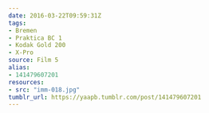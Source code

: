 ```yaml
---
date: 2016-03-22T09:59:31Z
tags:
- Bremen
- Praktica BC 1
- Kodak Gold 200
- X-Pro
source: Film 5
alias:
- 141479607201
resources:
- src: "imm-018.jpg"
tumblr_url: https://yaapb.tumblr.com/post/141479607201
---
```

